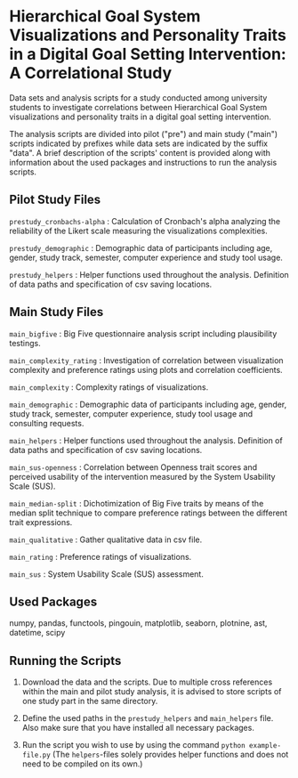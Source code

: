 # Hierarchical Goal System Visualizations and Personality Traits in a Digital Goal Setting Intervention: A Correlational Study

Data sets and analysis scripts for a study conducted among university students to investigate correlations between Hierarchical Goal System visualizations and personality traits in a digital goal setting intervention.

 The analysis scripts are divided into pilot ("pre") and main study ("main") scripts indicated by prefixes while data sets are indicated by the suffix "data". A brief description of the scripts' content is provided along with information about the used packages and instructions to run the analysis scripts.

## Pilot Study Files

`prestudy_cronbachs-alpha` : Calculation of Cronbach's alpha analyzing the reliability of the Likert scale measuring the visualizations complexities.

`prestudy_demographic` : Demographic data of participants including age, gender, study track, semester, computer experience and study tool usage.

`prestudy_helpers` : Helper functions used throughout the analysis. Definition of data paths and specification of csv saving locations.



## Main Study Files

`main_bigfive` : Big Five questionnaire analysis script including plausibility testings.

`main_complexity_rating` : Investigation of correlation between visualization complexity and preference ratings using plots and correlation coefficients.

`main_complexity` : Complexity ratings of visualizations.

`main_demographic` : Demographic data of participants including age, gender, study track, semester, computer experience, study tool usage and consulting requests.

`main_helpers` : Helper functions used throughout the analysis. Definition of data paths and specification of csv saving locations.

`main_sus-openness` : Correlation between Openness trait scores and perceived usability of the intervention measured by the System Usability Scale (SUS).

`main_median-split` : Dichotimization of Big Five traits by means of the median split technique to compare preference ratings between the different trait expressions.

`main_qualitative` : Gather qualitative data in csv file.

`main_rating` : Preference ratings of visualizations.

`main_sus` : System Usability Scale (SUS) assessment.

## Used Packages
numpy, pandas, functools, pingouin, matplotlib, seaborn, plotnine, ast, datetime, scipy

## Running the Scripts

1. Download the data and the scripts. Due to multiple cross references within the main and pilot study analysis, it is advised to store scripts of one study part in the same directory.

2. Define the used paths in the `prestudy_helpers` and `main_helpers` file. Also make sure that you have installed all necessary packages.

2. Run the script you wish to use by using the command `python example-file.py` (The `helpers`-files solely provides helper functions and does not need to be compiled on its own.)
